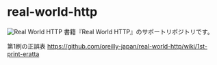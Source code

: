 # real-world-http
![Real World HTTP](https://www.oreilly.co.jp/books/images/picture978-4-87311-804-8.gif)
書籍『Real World HTTP』のサポートリポジトリです。

第1刷の正誤表
https://github.com/oreilly-japan/real-world-http/wiki/1st-print-eratta

